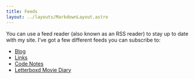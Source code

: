 ```yaml
---
title: Feeds
layout: ../layouts/MarkdownLayout.astro
---
```


You can use a feed reader (also known as an RSS reader) to stay up to date with my site. I’ve got a few different feeds you can subscribe to:

- [Blog](/blog.rss.xml)
- [Links](/links.rss.xml)
- [Code Notes](https://notes.zander.wtf/feed.xml)
- [Letterboxd Movie Diary](https://letterboxd.com/mrmartineau/rss/)
